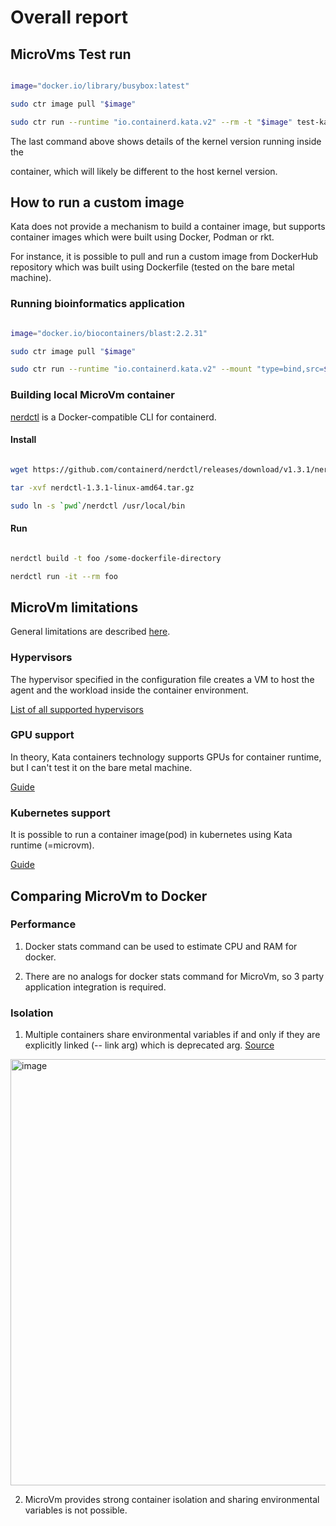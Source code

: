 # Overall report



## MicroVms Test run

```bash

image="docker.io/library/busybox:latest"

sudo ctr image pull "$image"

sudo ctr run --runtime "io.containerd.kata.v2" --rm -t "$image" test-kata uname -r

```



The last command above shows details of the kernel version running inside the

container, which will likely be different to the host kernel version.



## How to run a custom image



Kata does not provide a mechanism to build a container image, but supports container images which were built using Docker, Podman or rkt.

For instance, it is possible to pull and run a custom image from DockerHub repository which was built using Dockerfile (tested on the bare metal machine).



### Running bioinformatics application



```bash

image="docker.io/biocontainers/blast:2.2.31"

sudo ctr image pull "$image"

sudo ctr run --runtime "io.containerd.kata.v2" --mount "type=bind,src=$PWD/host-data/,dst=/data/,options=rbind" --rm -t "$image" test-blastd blastp -query P04156.fasta -db zebrafish.1.protein.faa -out results2.txt

```



### Building local MicroVm container



[nerdctl](https://github.com/containerd/nerdctl) is a Docker-compatible CLI for containerd.



#### Install

```bash

wget https://github.com/containerd/nerdctl/releases/download/v1.3.1/nerdctl-1.3.1-linux-amd64.tar.gz

tar -xvf nerdctl-1.3.1-linux-amd64.tar.gz 

sudo ln -s `pwd`/nerdctl /usr/local/bin

```



#### Run

```bash

nerdctl build -t foo /some-dockerfile-directory

nerdctl run -it --rm foo

```



## MicroVm limitations



General limitations are described [here](https://github.com/kata-containers/kata-containers/blob/main/docs/Limitations.md).



### Hypervisors

The hypervisor specified in the configuration file creates a VM to host the agent and the workload inside the container environment.

[List of all supported hypervisors](https://github.com/kata-containers/kata-containers/blob/main/docs/hypervisors.md)



### GPU support



In theory, Kata containers technology supports GPUs for container runtime, but I can't test it on the bare metal machine.

[Guide](https://github.com/kata-containers/kata-containers/blob/main/docs/use-cases/GPU-passthrough-and-Kata.md)



### Kubernetes support



It is possible to run a container image(pod) in kubernetes using Kata runtime (=microvm).

[Guide](https://github.com/kata-containers/kata-containers/blob/main/docs/how-to/how-to-use-k8s-with-containerd-and-kata.md)









## Comparing MicroVm to Docker



### Performance



1. Docker stats command can be used to estimate CPU and RAM for docker.

2. There are no analogs for docker stats command for MicroVm, so 3 party application integration is required.



### Isolation



1. Multiple containers share environmental variables if and only if they are explicitly linked (-- link arg) which is deprecated arg. [Source](https://docs.docker.com/network/links/)
<img width="682" alt="image" src="https://user-images.githubusercontent.com/43379766/235499012-d5f3152c-22e8-4883-909c-ef98543179f1.png">

2. MicroVm provides strong container isolation and sharing environmental variables is not possible.

